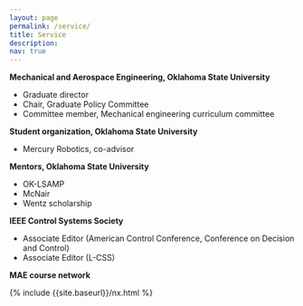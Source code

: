 ```yaml
---
layout: page
permalink: /service/
title: Service
description:
nav: true
---
```


**Mechanical and Aerospace Engineering, Oklahoma State University**
- Graduate director
- Chair, Graduate Policy Committee
- Committee member, Mechanical engineering curriculum committee

**Student organization, Oklahoma State University**
- Mercury Robotics, co-advisor

**Mentors, Oklahoma State University**
- OK-LSAMP
- McNair
- Wentz scholarship


**IEEE Control Systems Society**
- Associate Editor (American Control Conference, Conference on Decision and Control)
- Associate Editor (L-CSS)


**MAE course network**

  <div class="row">
    <div class="col-sm m-auto">
      {% include {{site.baseurl}}/nx.html %}
    </div>
  </div>
